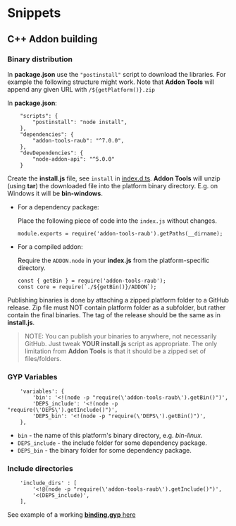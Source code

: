 # Snippets

## C++ Addon building

### Binary distribution

In **package.json** use the `"postinstall"` script to download the libraries.
For example the following structure might work. Note that **Addon Tools** will
append any given URL with `/${getPlatform()}.zip`

In **package.json**:

```
	"scripts": {
		"postinstall": "node install",
	},
	"dependencies": {
		"addon-tools-raub": "^7.0.0",
	},
	"devDependencies": {
		"node-addon-api": "^5.0.0"
	}
```

Create the **install.js** file, see `install` in [index.d.ts](/index.d.ts).
**Addon Tools** will unzip (using **tar**) the downloaded file into the platform binary
directory. E.g. on Windows it will be **bin-windows**.

* For a dependency package:
	
	Place the following piece of code into the `index.js` without changes.
	
	```
	module.exports = require('addon-tools-raub').getPaths(__dirname);
	```
	
* For a compiled addon:
	
	Require the `ADDON.node` in your **index.js** from the platform-specific directory.
	```
	const { getBin } = require('addon-tools-raub');
	const core = require(`./${getBin()}/ADDON`);
	```


Publishing binaries is done by attaching a zipped platform folder to a GitHub
release. Zip file must NOT contain platform folder as a subfolder, but rather
contain the final binaries. The tag of the release should be the same as in
**install.js**.

> NOTE: You can publish your binaries to anywhere, not necessarily GitHub.
Just tweak **YOUR install.js** script as appropriate. The only limitation
from **Addon Tools** is that it should be a zipped set of files/folders.


### GYP Variables

```
	'variables': {
		'bin': '<!(node -p "require(\'addon-tools-raub\').getBin()")',
		'DEPS_include': '<!(node -p "require(\'DEPS\').getInclude()")',
		'DEPS_bin': '<!(node -p "require(\'DEPS\').getBin()")',
	},
```

* `bin` - the name of this platform's binary directory, e.g. *bin-linux*.
* `DEPS_include` - the include folder for some dependency package.
* `DEPS_bin` - the binary folder for some dependency package.



### Include directories

```
	'include_dirs' : [
		'<!@(node -p "require(\'addon-tools-raub\').getInclude()")',
		'<(DEPS_include)',
	],
```

See example of a working [**binding.gyp** here](/test-addon/binding.gyp)
